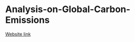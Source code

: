 # Analysis-on-Global-Carbon-Emissions

[Website link](https://sites.google.com/view/globalemissions/home?authuser=0)

